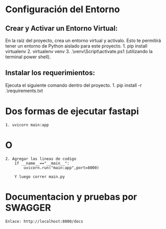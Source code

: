 # Configuración del Entorno

## Crear y Activar un Entorno Virtual: 
En la raíz del proyecto, crea un entorno virtual y actívalo. Esto te permitirá tener un entorno de Python aislado para este proyecto.
    1. pip install virtualenv
    2. virtualenv venv
    3. .\venv\Script\activate.ps1 (utilizando la terminal power shell).

## Instalar los requerimientos:
Ejecuta el siguiente comando dentro del proyecto.
    1. pip install -r .\requirements.txt

# Dos formas de ejecutar fastapi
    1. uvicorn main:app
# O
    2. Agregar las lineas de codigo
        if __name__=="__main__":
            uvicorn.run("main:app",port=8000)
            
        Y luego correr main.py

# Documentacion y pruebas por SWAGGER
    Enlace: http://localhost:8000/docs